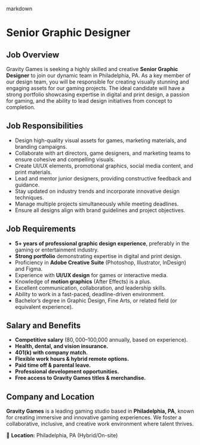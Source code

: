 markdown
# **Senior Graphic Designer**  

## **Job Overview**  
Gravity Games is seeking a highly skilled and creative **Senior Graphic Designer** to join our dynamic team in Philadelphia, PA. As a key member of our design team, you will be responsible for creating visually stunning and engaging assets for our gaming projects. The ideal candidate will have a strong portfolio showcasing expertise in digital and print design, a passion for gaming, and the ability to lead design initiatives from concept to completion.  

## **Job Responsibilities**  
- Design high-quality visual assets for games, marketing materials, and branding campaigns.  
- Collaborate with art directors, game designers, and marketing teams to ensure cohesive and compelling visuals.  
- Create UI/UX elements, promotional graphics, social media content, and print materials.  
- Lead and mentor junior designers, providing constructive feedback and guidance.  
- Stay updated on industry trends and incorporate innovative design techniques.  
- Manage multiple projects simultaneously while meeting deadlines.  
- Ensure all designs align with brand guidelines and project objectives.  

## **Job Requirements**  
- **5+ years of professional graphic design experience**, preferably in the gaming or entertainment industry.  
- **Strong portfolio** demonstrating expertise in digital and print design.  
- Proficiency in **Adobe Creative Suite** (Photoshop, Illustrator, InDesign) and Figma.  
- Experience with **UI/UX design** for games or interactive media.  
- Knowledge of **motion graphics** (After Effects) is a plus.  
- Excellent communication, collaboration, and leadership skills.  
- Ability to work in a fast-paced, deadline-driven environment.  
- Bachelor’s degree in Graphic Design, Fine Arts, or related field (or equivalent experience).  

## **Salary and Benefits**  
- **Competitive salary** ($80,000–$100,000 annually, based on experience).  
- **Health, dental, and vision insurance.**  
- **401(k) with company match.**  
- **Flexible work hours & hybrid remote options.**  
- **Paid time off & parental leave.**  
- **Professional development opportunities.**  
- **Free access to Gravity Games titles & merchandise.**  

## **Company and Location**  
**Gravity Games** is a leading gaming studio based in **Philadelphia, PA**, known for creating immersive and innovative gaming experiences. We foster a collaborative, inclusive, and creative work environment where talent thrives.  

📍 **Location:** Philadelphia, PA (Hybrid/On-site)